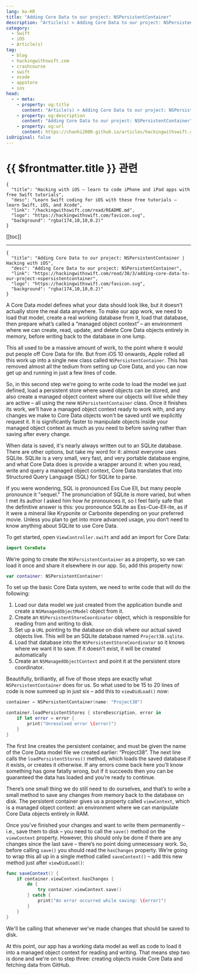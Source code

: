 ```yaml
---
lang: ko-KR
title: "Adding Core Data to our project: NSPersistentContainer"
description: "Article(s) > Adding Core Data to our project: NSPersistentContainer"
category:
  - Swift
  - iOS
  - Article(s)
tag: 
  - blog
  - hackingwithswift.com
  - crashcourse
  - swift
  - xcode
  - appstore
  - ios  
head:
  - - meta:
    - property: og:title
      content: "Article(s) > Adding Core Data to our project: NSPersistentContainer"
    - property: og:description
      content: "Adding Core Data to our project: NSPersistentContainer"
    - property: og:url
      content: https://chanhi2000.github.io/articles/hackingwithswift.com/read/38/03-adding-core-data-to-our-project-nspersistentcontainer.html
isOriginal: false
---
```


# {{ $frontmatter.title }} 관련

```component VPCard
{
  "title": "Hacking with iOS – learn to code iPhone and iPad apps with free Swift tutorials",
  "desc": "Learn Swift coding for iOS with these free tutorials – learn Swift, iOS, and Xcode",
  "link": "/hackingwithswift.com/read/README.md",
  "logo": "https://hackingwithswift.com/favicon.svg",
  "background": "rgba(174,10,10,0.2)"
}
```

[[toc]]

---

```component VPCard
{
  "title": "Adding Core Data to our project: NSPersistentContainer | Hacking with iOS",
  "desc": "Adding Core Data to our project: NSPersistentContainer",
  "link": "https://hackingwithswift.com/read/38/3/adding-core-data-to-our-project-nspersistentcontainer",
  "logo": "https://hackingwithswift.com/favicon.svg",
  "background": "rgba(174,10,10,0.2)"
}
```

A Core Data model defines what your data should look like, but it doesn't actually store the real data anywhere. To make our app work, we need to load that model, create a real working database from it, load that database, then prepare what’s called a “managed object context” – an environment where we can create, read, update, and delete Core Data objects entirely in memory, before writing back to the database in one lump.

This all used to be a massive amount of work, to the point where it would put people off Core Data for life. But from iOS 10 onwards, Apple rolled all this work up into a single new class called `NSPersistentContainer`. This has removed almost all the tedium from setting up Core Data, and you can now get up and running in just a few lines of code.

So, in this second step we're going to write code to load the model we just defined, load a persistent store where saved objects can be stored, and also create a managed object context where our objects will live while they are active – all using the new `NSPersistentContainer` class. Once it finishes its work, we’ll have a managed object context ready to work with, and any changes we make to Core Data objects won't be saved until we explicitly request it. It is significantly faster to manipulate objects inside your managed object context as much as you need to before saving rather than saving after every change.

When data is saved, it's nearly always written out to an SQLite database. There are other options, but take my word for it: almost everyone uses SQLite. SQLite is a very small, very fast, and very portable database engine, and what Core Data does is provide a wrapper around it: when you read, write and query a managed object context, Core Data translates that into Structured Query Language (SQL) for SQLite to parse.

If you were wondering, SQL is pronounced Ess Cue Ell, but many people pronounce it "sequel." The pronunciation of SQLite is more varied, but when I met its author I asked him how *he* pronounces it, so I feel fairly safe that the definitive answer is this: you pronounce SQLite as Ess-Cue-Ell-ite, as if it were a mineral like Kryponite or Carbonite depending on your preferred movie. Unless you plan to get into more advanced usage, you don’t need to know anything about SQLite to use Core Data.

To get started, open <FontIcon icon="fa-brands fa-swift"/>`ViewController.swift` and add an import for Core Data:

```swift
import CoreData
```

We’re going to create the `NSPersistentContainer` as a property, so we can load it once and share it elsewhere in our app. So, add this property now:

```swift
var container: NSPersistentContainer!
```

To set up the basic Core Data system, we need to write code that will do the following:

1. Load our data model we just created from the application bundle and create a `NSManagedObjectModel` object from it.
2. Create an `NSPersistentStoreCoordinator` object, which is responsible for reading from and writing to disk.
3. Set up a `URL` pointing to the database on disk where our actual saved objects live. This will be an SQLite database named <FontIcon icon="iconfont icon-sqlite"/>`Project38.sqlite`.
4. Load that database into the `NSPersistentStoreCoordinator` so it knows where we want it to save. If it doesn't exist, it will be created automatically
5. Create an `NSManagedObjectContext` and point it at the persistent store coordinator.

Beautifully, brilliantly, all five of those steps are exactly what `NSPersistentContainer` does for us. So what used to be 15 to 20 lines of code is now summed up in just six – add this to `viewDidLoad()` now:

```swift
container = NSPersistentContainer(name: "Project38")

container.loadPersistentStores { storeDescription, error in
    if let error = error {
        print("Unresolved error \(error)")
    }
}
```

The first line creates the persistent container, and must be given the name of the Core Data model file we created earlier: “Project38”. The next line calls the `loadPersistentStores()` method, which loads the saved database if it exists, or creates it otherwise. If any errors come back here you’ll know something has gone fatally wrong, but if it succeeds then you can be guaranteed the data has loaded and you’re ready to continue.

There’s one small thing we do still need to do ourselves, and that’s to write a small method to save any changes from memory back to the database on disk. The persistent container gives us a property called `viewContext`, which is a managed object context: an environment where we can manipulate Core Data objects entirely in RAM.

Once you’ve finished your changes and want to write them permanently – i.e., save them to disk – you need to call the `save()` method on the `viewContext` property. However, this should only be done if there are any changes since the last save – there’s no point doing unnecessary work. So, before calling `save()` you should read the `hasChanges` property. We’re going to wrap this all up in a single method called `saveContext()` – add this new method just after `viewDidLoad()`:

```swift
func saveContext() {
    if container.viewContext.hasChanges {
        do {
            try container.viewContext.save()
        } catch {
            print("An error occurred while saving: \(error)")
        }
    }
}
```

We'll be calling that whenever we've made changes that should be saved to disk.

At this point, our app has a working data model as well as code to load it into a managed object context for reading and writing. That means step two is done and we're on to step three: creating objects inside Core Data and fetching data from GitHub.

